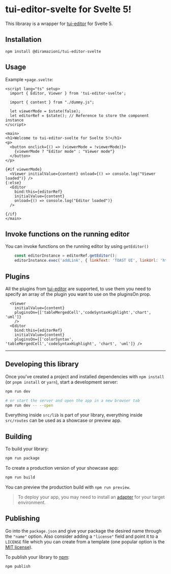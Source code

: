 # tui-editor-svelte for Svelte 5!

This libraray is a wrapper for [tui-editor](https://github.com/nhn/tui.editor) for Svelte 5.

## Installation

`npm install @diramazioni/tui-editor-svelte`

## Usage
Example `+page.svelte`:
```svelte
<script lang="ts" setup>
  import { Editor, Viewer } from 'tui-editor-svelte';

  import { content } from "./dummy.js";
  
  let viewerMode = $state(false);
  let editorRef = $state(); // Reference to store the component instance
</script>

<main>
<h1>Welcome to tui-editor-svelte for Svelte 5!</h1>
<p>
  <button onclick={() => (viewerMode = !viewerMode)}>
    {viewerMode ? "Editor mode" : "Viewer mode"}
  </button>
</p>

{#if viewerMode}
  <Viewer initialValue={content} onload={() => console.log("Viewer loaded")} />
{:else}
  <Editor
    bind:this={editorRef}
    initialValue={content}
    onload={() => console.log("Editor loaded")}
  />

{/if}
</main>

```
## Invoke functions on the running editor
You can invoke functions on the running editor by using `getEditor()`
```js
    const editorInstance = editorRef.getEditor();
    editorInstance.exec('addLink', { linkText: 'TOAST UI', linkUrl: 'https://ui.toast.com' });
```

## Plugins

All the plugins from [tui-editor](https://github.com/nhn/tui.editor) are supported, to use them you need to specify an array of the plugin you want to use on the pluginsOn prop. 
```svelte
  <Viewer 
    initialValue={content} 
    pluginsOn={['tableMergedCell','codeSyntaxHighlight','chart', 'uml']} 
    />
  <Editor
    bind:this={editorRef}
    initialValue={content}
    pluginsOn={['colorSyntax', 'tableMergedCell','codeSyntaxHighlight', 'chart', 'uml']} />
```
---

## Developing this library

Once you've created a project and installed dependencies with `npm install` (or `pnpm install` or `yarn`), start a development server:

```bash
npm run dev

# or start the server and open the app in a new browser tab
npm run dev -- --open
```

Everything inside `src/lib` is part of your library, everything inside `src/routes` can be used as a showcase or preview app.

## Building

To build your library:

```bash
npm run package
```

To create a production version of your showcase app:

```bash
npm run build
```

You can preview the production build with `npm run preview`.

> To deploy your app, you may need to install an [adapter](https://svelte.dev/docs/kit/adapters) for your target environment.

## Publishing

Go into the `package.json` and give your package the desired name through the `"name"` option. Also consider adding a `"license"` field and point it to a `LICENSE` file which you can create from a template (one popular option is the [MIT license](https://opensource.org/license/mit/)).

To publish your library to [npm](https://www.npmjs.com):

```bash
npm publish
```
